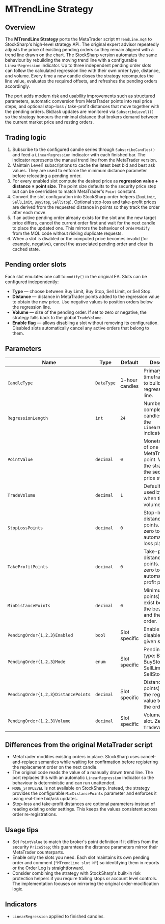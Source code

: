 # MTrendLine Strategy

## Overview
The **MTrendLine Strategy** ports the MetaTrader script `MTrendLine.mq4` to StockSharp's high-level strategy API. The original
expert advisor repeatedly adjusts the price of existing pending orders so they remain aligned with a trend line drawn on the
chart. The StockSharp version automates the same behaviour by rebuilding the moving trend line with a configurable
`LinearRegression` indicator. Up to three independent pending order slots can follow the calculated regression line with their
own order type, distance, and volume. Every time a new candle closes the strategy recomputes the line value, evaluates the
required offsets, and refreshes the pending orders accordingly.

The port adds modern risk and usability improvements such as structured parameters, automatic conversion from MetaTrader points
into real price steps, and optional stop-loss / take-profit distances that move together with the pending orders. Bid/ask
updates are monitored via `SubscribeLevel1()` so the strategy honours the minimal distance that brokers demand between the
current market price and resting orders.

## Trading logic
1. Subscribe to the configured candle series through `SubscribeCandles()` and feed a `LinearRegression` indicator with each
   finished bar. The indicator represents the manual trend line from the MetaTrader version.
2. Maintain Level1 subscriptions to cache the latest best bid and best ask values. They are used to enforce the minimum
   distance parameter before relocating a pending order.
3. For every enabled slot compute the desired price as **regression value + distance × point size**. The point size defaults to
   the security price step but can be overridden to match MetaTrader's `Point` constant.
4. Convert the slot configuration into StockSharp order helpers (`BuyLimit`, `SellLimit`, `BuyStop`, `SellStop`). Optional
   stop-loss and take-profit prices are derived from the requested distance in points so they track the order after each move.
5. If an active pending order already exists for the slot and the new target price differs, cancel the current order first and
   wait for the next candle to place the updated one. This mirrors the behaviour of `OrderModify` from the MQL code without
   risking duplicate requests.
6. When a slot is disabled or the computed price becomes invalid (for example, negative), cancel the associated pending order
   and clear its cached state.

## Pending order slots
Each slot emulates one call to `modify()` in the original EA. Slots can be configured independently:
- **Type** — choose between Buy Limit, Buy Stop, Sell Limit, or Sell Stop.
- **Distance** — distance in MetaTrader points added to the regression value to obtain the new price. Use negative values to
  position orders below the regression line.
- **Volume** — size of the pending order. If set to zero or negative, the strategy falls back to the global `TradeVolume`.
- **Enable flag** — allows disabling a slot without removing its configuration. Disabled slots automatically cancel any active
  orders that belong to them.

## Parameters
| Name | Type | Default | Description |
| --- | --- | --- | --- |
| `CandleType` | `DataType` | 1-hour candles | Primary timeframe used to build the regression trend line. |
| `RegressionLength` | `int` | `24` | Number of completed candles fed into the `LinearRegression` indicator. |
| `PointValue` | `decimal` | `0` | Monetary value of one MetaTrader point. When zero the strategy uses the security price step. |
| `TradeVolume` | `decimal` | `1` | Default volume used by all slots when their own volume is zero. |
| `StopLossPoints` | `decimal` | `0` | Stop-loss distance in points. Set to zero to disable automatic stop-loss placement. |
| `TakeProfitPoints` | `decimal` | `0` | Take-profit distance in points. Set to zero to disable automatic take-profit placement. |
| `MinDistancePoints` | `decimal` | `0` | Minimum gap (in points) that must exist between the best bid/ask and the pending order. |
| `PendingOrder{1,2,3}Enabled` | `bool` | Slot specific | Enables or disables the given slot. |
| `PendingOrder{1,2,3}Mode` | `enum` | Slot specific | Pending order type: BuyLimit, BuyStop, SellLimit, or SellStop. |
| `PendingOrder{1,2,3}DistancePoints` | `decimal` | Slot specific | Distance (in points) added to the regression value to compute the order price. |
| `PendingOrder{1,2,3}Volume` | `decimal` | Slot specific | Volume for the slot. Zero reuses `TradeVolume`. |

## Differences from the original MetaTrader script
- MetaTrader modifies existing orders in place. StockSharp uses cancel-and-replace semantics while waiting for confirmation
  before registering the replacement order on the next candle.
- The original code reads the value of a manually drawn trend line. The port replaces this with an automatic
  `LinearRegression` indicator so the behaviour is deterministic and can run unattended.
- `MODE_STOPLEVEL` is not available on StockSharp. Instead, the strategy provides the configurable `MinDistancePoints`
  parameter and enforces it using real-time bid/ask updates.
- Stop-loss and take-profit distances are optional parameters instead of reading existing order settings. This keeps the values
  consistent across order re-registrations.

## Usage tips
- Set `PointValue` to match the broker's point definition if it differs from the security `PriceStep`; this guarantees the
  distance parameters mirror their MetaTrader counterparts.
- Enable only the slots you need. Each slot maintains its own pending order and comment (`"MTrendLine slot N"`) so identifying
  them in reports or the Order Log is straightforward.
- Consider combining the strategy with StockSharp's built-in risk protection helpers if you require trailing stops or account
  level controls. The implementation focuses on mirroring the original order-modification logic.

## Indicators
- `LinearRegression` applied to finished candles.
